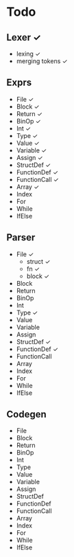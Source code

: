 # Todo

## Lexer &check;
- lexing &check;
- merging tokens &check;

## Exprs 
- File &check;
- Block &check;
- Return &check;
- BinOp &check;
- Int &check;
- Type &check;
- Value &check;
- Variable &check;
- Assign &check;
- StructDef &check;
- FunctionDef &check;
- FunctionCall &check;
- Array &check;
- Index 
- For
- While
- IfElse

## Parser
- File &check;
    - struct &check;
    - fn &check;
    - block &check;
- Block
- Return
- BinOp
- Int
- Type &check;
- Value
- Variable
- Assign
- StructDef &check;
- FunctionDef &check;
- FunctionCall
- Array
- Index
- For
- While
- IfElse

## Codegen
- File 
- Block
- Return
- BinOp
- Int
- Type
- Value
- Variable
- Assign
- StructDef
- FunctionDef
- FunctionCall
- Array
- Index
- For
- While
- IfElse


